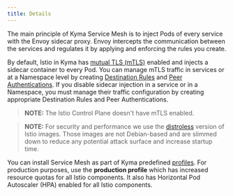 ```yaml
---
title: Details
---
```


The main principle of Kyma Service Mesh is to inject Pods of every service with the Envoy sidecar proxy. Envoy intercepts the communication between the services and regulates it by applying and enforcing the rules you create.

By default, Istio in Kyma has [mutual TLS (mTLS)](https://istio.io/docs/concepts/security/#mutual-tls-authentication) enabled and injects a sidecar container to every Pod. You can manage mTLS traffic in services or at a Namespace level by creating [Destination Rules](https://istio.io/docs/reference/config/networking/destination-rule/) and [Peer Authentications](https://istio.io/docs/tasks/security/authentication/authn-policy/). If you disable sidecar injection in a service or in a Namespace, you must manage their traffic configuration by creating appropriate Destination Rules and Peer Authentications.

> **NOTE:** The Istio Control Plane doesn't have mTLS enabled.

> **NOTE:** For security and performance we use the [distroless](https://istio.io/docs/ops/configuration/security/harden-docker-images/) version of Istio images. Those images are not Debian-based and are slimmed down to reduce any potential attack surface and increase startup time.

You can install Service Mesh as part of Kyma predefined [profiles](../../../04-operation-guides/operations/01-install-kyma.md#install-kyma-choose-resource-consumption). For production purposes, use the **production profile** which has increased resource quotas for all Istio components. It also has Horizontal Pod Autoscaler (HPA) enabled for all Istio components.
